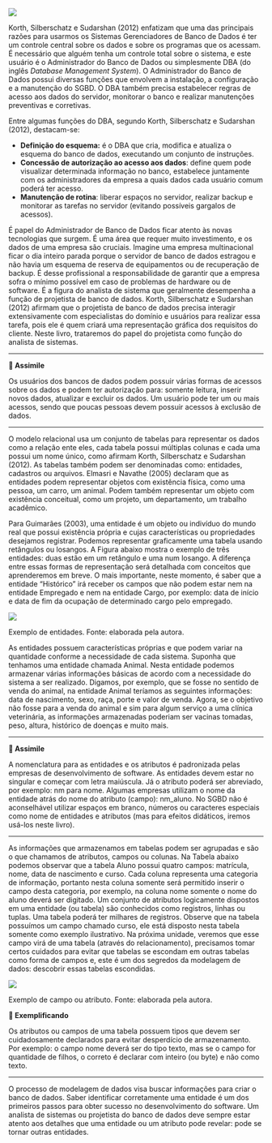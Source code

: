 [![](https://ampli-images.s3.amazonaws.com/production/18a85839-e982-47f2-9a0b-d583ac415531/original)](https://ampli-images.s3.amazonaws.com/production/18a85839-e982-47f2-9a0b-d583ac415531/original)

Korth, Silberschatz e Sudarshan (2012) enfatizam que uma das principais razões para usarmos os Sistemas Gerenciadores de Banco de Dados é ter um controle central sobre os dados e sobre os programas que os acessam. É necessário que alguém tenha um controle total sobre o sistema, e este usuário é o Administrador do Banco de Dados ou simplesmente DBA (do inglês _Database Management System_). O Administrador do Banco de Dados possui diversas funções que envolvem a instalação, a configuração e a manutenção do SGBD. O DBA também precisa estabelecer regras de acesso aos dados do servidor, monitorar o banco e realizar manutenções preventivas e corretivas.

Entre algumas funções do DBA, segundo Korth, Silberschatz e Sudarshan (2012), destacam-se:

- **Definição do esquema:** é o DBA que cria, modifica e atualiza o esquema do banco de dados, executando um conjunto de instruções.
- **Concessão de autorização ao acesso aos dados**: define quem pode visualizar determinada informação no banco, estabelece juntamente com os administradores da empresa a quais dados cada usuário comum poderá ter acesso.
- **Manutenção de rotina**: liberar espaços no servidor, realizar backup e monitorar as tarefas no servidor (evitando possíveis gargalos de acessos).

É papel do Administrador de Banco de Dados ficar atento às novas tecnologias que surgem. É uma área que requer muito investimento, e os dados de uma empresa são cruciais. Imagine uma empresa multinacional ficar o dia inteiro parada porque o servidor de banco de dados estragou e não havia um esquema de reserva de equipamentos ou de recuperação de backup. É desse profissional a responsabilidade de garantir que a empresa sofra o mínimo possível em caso de problemas de hardware ou de software. É a figura do analista de sistema que geralmente desempenha a função de projetista de banco de dados. Korth, Silberschatz e Sudarshan (2012) afirmam que o projetista de banco de dados precisa interagir extensivamente com especialistas do domínio e usuários para realizar essa tarefa, pois ele é quem criará uma representação gráfica dos requisitos do cliente. Neste livro, trataremos do papel do projetista como função do analista de sistemas.

_______

**🔁 Assimile**

Os usuários dos bancos de dados podem possuir várias formas de acessos sobre os dados e podem ter autorização para: somente leitura, inserir novos dados, atualizar e excluir os dados. Um usuário pode ter um ou mais acessos, sendo que poucas pessoas devem possuir acessos à exclusão de dados.

_______

O modelo relacional usa um conjunto de tabelas para representar os dados como a relação ente eles, cada tabela possui múltiplas colunas e cada uma possui um nome único, como afirmam Korth, Silberschatz e Sudarshan (2012). As tabelas também podem ser denominadas como: entidades, cadastros ou arquivos. Elmasri e Navathe (2005) declaram que as entidades podem representar objetos com existência física, como uma pessoa, um carro, um animal. Podem também representar um objeto com existência conceitual, como um projeto, um departamento, um trabalho acadêmico.

Para Guimarães (2003), uma entidade é um objeto ou indivíduo do mundo real que possui existência própria e cujas características ou propriedades desejamos registrar. Podemos representar graficamente uma tabela usando retângulos ou losangos. A Figura abaixo mostra o exemplo de três entidades: duas estão em um retângulo e uma num losango. A diferença entre essas formas de representação será detalhada com conceitos que aprenderemos em breve. O mais importante, neste momento, é saber que a entidade “Histórico” irá receber os campos que não podem estar nem na entidade Empregado e nem na entidade Cargo, por exemplo: data de início e data de fim da ocupação de determinado cargo pelo empregado.

[![](https://ampli-images.s3.amazonaws.com/production/ece5313a-a593-49b5-a72a-728d91f068b4/original)](https://ampli-images.s3.amazonaws.com/production/ece5313a-a593-49b5-a72a-728d91f068b4/original)

Exemplo de entidades. Fonte: elaborada pela autora.

As entidades possuem características próprias e que podem variar na quantidade conforme a necessidade de cada sistema. Suponha que tenhamos uma entidade chamada Animal. Nesta entidade podemos armazenar várias informações básicas de acordo com a necessidade do sistema a ser realizado. Digamos, por exemplo, que se fosse no sentido de venda do animal, na entidade Animal teríamos as seguintes informações: data de nascimento, sexo, raça, porte e valor de venda. Agora, se o objetivo não fosse para a venda do animal e sim para algum serviço a uma clínica veterinária, as informações armazenadas poderiam ser vacinas tomadas, peso, altura, histórico de doenças e muito mais.

_______

**🔁 Assimile**

A nomenclatura para as entidades e os atributos é padronizada pelas empresas de desenvolvimento de software. As entidades devem estar no singular e começar com letra maiúscula. Já o atributo poderá ser abreviado, por exemplo: nm para nome. Algumas empresas utilizam o nome da entidade atrás do nome do atributo (campo): nm_aluno. No SGBD não é aconselhável utilizar espaços em branco, números ou caracteres especiais como nome de entidades e atributos (mas para efeitos didáticos, iremos usá-los neste livro).

_______

As informações que armazenamos em tabelas podem ser agrupadas e são o que chamamos de atributos, campos ou colunas. Na Tabela abaixo podemos observar que a tabela Aluno possui quatro campos: matrícula, nome, data de nascimento e curso. Cada coluna representa uma categoria de informação, portanto nesta coluna somente será permitido inserir o campo desta categoria, por exemplo, na coluna nome somente o nome do aluno deverá ser digitado. Um conjunto de atributos logicamente dispostos em uma entidade (ou tabela) são conhecidos como registros, linhas ou tuplas. Uma tabela poderá ter milhares de registros. Observe que na tabela possuímos um campo chamado curso, ele está disposto nesta tabela somente como exemplo ilustrativo. Na próxima unidade, veremos que esse campo virá de uma tabela (através do relacionamento), precisamos tomar certos cuidados para evitar que tabelas se escondam em outras tabelas como forma de campos e, este é um dos segredos da modelagem de dados: descobrir essas tabelas escondidas.

[![](https://ampli-images.s3.amazonaws.com/production/e3eb1806-652f-4703-a66e-037ac1f52c8e/original)](https://ampli-images.s3.amazonaws.com/production/e3eb1806-652f-4703-a66e-037ac1f52c8e/original)

Exemplo de campo ou atributo. Fonte: elaborada pela autora.

**📝 Exemplificando**

Os atributos ou campos de uma tabela possuem tipos que devem ser cuidadosamente declarados para evitar desperdício de armazenamento. Por exemplo: o campo nome deverá ser do tipo texto, mas se o campo for quantidade de filhos, o correto é declarar com inteiro (ou byte) e não como texto.

_______

O processo de modelagem de dados visa buscar informações para criar o banco de dados. Saber identificar corretamente uma entidade é um dos primeiros passos para obter sucesso no desenvolvimento do software. Um analista de sistemas ou projetista do banco de dados deve sempre estar atento aos detalhes que uma entidade ou um atributo pode revelar: pode se tornar outras entidades.